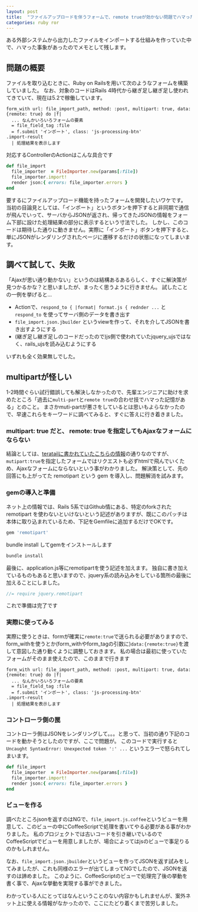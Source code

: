 ```yaml
---
layout: post
title:  "ファイルアップロードを伴うフォームで、remote trueが効かない問題でハマった話"
categories: ruby ror
---
```

ある外部システムから出力したファイルをインポートする仕組みを作っていた中で、ハマった事象があったのでメモとして残します。

## 問題の概要

ファイルを取り込むときに、Ruby on Railsを用いて次のようなフォームを構築していました。
なお、対象のコードはRails 4時代から継ぎ足し継ぎ足し使われてきていて、現在は5.2で稼働しています。

```slim
form_with url: file_import_path, method: :post, multipart: true, data:{remote: true} do |f|
  ... なんかいろいろフォームの要素
  = file_field_tag :file
  = f.submit 'インポート', class: 'js-processing-btn'
.import-result
  | 処理結果を表示します
```

対応するControllerのActionはこんな具合です

```ruby
def file_import
  file_importer  = FileImporter.new(params[:file])
  file_importer.import!
  render json:{ errors: file_importer.errors }
end
```

要するにファイルアップロード機能を持ったフォームを開発したいワケです。
当初の目論見としては、「インポート」というボタンを押下すると非同期で通信が飛んでいって、サーバからJSONが返され、帰ってきたJSONの情報をフォーム下部に設けた処理結果の部分に表示するという寸法でした。
しかし、このコードは期待した通りに動きません。実際に「インポート」ボタンを押下すると、単にJSONがレンダリングされたページに遷移するだけの状態になってしまいます。

## 調べて試して、失敗

「Ajaxが思い通り動かない」というのは結構あるあるらしく、すぐに解決策が見つかるかな？と思いましたが、まったく思うように行きません。
試したことの一例を挙げると...

- Actionで、`respond_to { |format| format.js { rednder ...` と `respond_to` を使ってサーバ側のデータを書き出す
- `file_import.json.jbuilder` というviewを作って、それを介してJSONを書き出すようにする
- (継ぎ足し継ぎ足しのコードだったので)js側で使われていたjquery_ujsではなく、rails_ujsを読み込むようにする

いずれも全く効果無しでした。

## multipartが怪しい

1-2時間ぐらい試行錯誤しても解決しなかったので、先輩エンジニアに助けを求めたところ「過去に`multi-part`と`remote true`の合わせ技でハマった記憶がある」とのこと。
まさかmuti-partが悪さをしているとは思いもよらなかったので、早速これらをキーワードに調べてみると、すぐに答えに行き着きました。

### multipart: true だと、 remote: true を指定してもAjaxなフォームにならない

結論としては、[teratailに書かれていたこちらの情報](https://teratail.com/questions/153491)の通りなのですが、`mutipart:true`を指定したフォームではリクエストも必ずhtmlで飛んでいくため、Ajaxなフォームにならないという事がわかりました。
解決策として、先の回答にも上がってた remotipart という gem を導入し、問題解消を試みます。

### gemの導入と準備

ネット上の情報では、Rails 5系ではGithub情にある、特定のforkされた remotipart を使わないといけないという記述がありますが、既にこのパッチは本体に取り込まれているため、下記をGemfileに追加するだけでOKです。

```ruby
gem 'remotipart'
```

bundle install してgemをインストールします

```bash
bundle install
```

最後に、application.js等にremotipartを使う記述を加えます。
独自に書き加えているものもあると思いますので、jquery系の読み込みをしている箇所の最後に加えることにしました。

```js
//= require jquery.remotipart
```

これで準備は完了です

### 実際に使ってみる

実際に使うときは、formが確実に`remote:true`で送られる必要がありますので、form_withを使うとか(form_withやform_tagの引数に)`data:{remote:true}`を渡して意図した通り動くように調整しておきます。
私の場合は最初に使っていたフォームがそのまま使えたので、このままで行きます

```slim
form_with url: file_import_path, method: :post, multipart: true, data: {remote: true} do |f|
  ... なんかいろいろフォームの要素
  = file_field_tag :file
  = f.submit 'インポート', class: 'js-processing-btn'
.import-result
  | 処理結果を表示します
```

### コントローラ側の罠

コントローラ側はJSONをレンダリングして。。。と思って、当初の通り下記のコードを動かそうとしたのですが、ここで問題が。
このコードで実行すると `Uncaught SyntaxError: Unexpected token ':' ...` というエラーで怒られてしまいます。

```ruby
def file_import
  file_importer  = FileImporter.new(params[:file])
  file_importer.import!
  render json:{ errors: file_importer.errors }
end
```

### ビューを作る

調べたところjsonを返すのはNGで、`file_import.js.coffee`というビューを用意して、このビューの中にCoffeeScriptで処理を書いてやる必要がある事がわかりました。
私のプロジェクトでは古いコードを引き継いでいるのでCoffeeScriptでビューを用意しましたが、場合によってはjsのビューで事足りるのかもしれません。

なお、`file_import.json.jbuilder`というビューを作ってJSONを返す試みをしてみましたが、これも同様のエラーが出てしまってNGでしたので、JSONを返すのは諦めました。
このように、CoffeeScriptのビューで処理完了後の挙動を書く事で、Ajaxな挙動を実現する事ができました。

わかっている人にとってはなんということのない内容かもしれませんが、案外ネット上に使える情報がなかったので、ここにたどり着くまで苦労しました。
